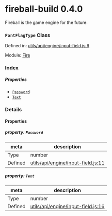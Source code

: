 
# fireball-build 0.4.0

Fireball is the game engine for the future.

### `FontFlagType` Class


Defined in: [utils/api/engine/input-field.js:6](../files/utils/api/engine/input-field.js.js)

Module: [Fire](../modules/Fire.md)




 

### Index

##### Properties

  - [`Password`](#property-password)
  - [`Text`](#property-text)







### Details


#### Properties



##### property: `Password`



| meta | description |
|------|-------------|
| Type | number |
| Defined | [utils/api/engine/input-field.js:11](../files/utils_api_engine_input-field.js.md#l11) |




##### property: `Text`



| meta | description |
|------|-------------|
| Type | number |
| Defined | [utils/api/engine/input-field.js:16](../files/utils_api_engine_input-field.js.md#l16) |






